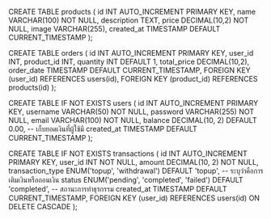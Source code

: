 CREATE TABLE products (
    id INT AUTO_INCREMENT PRIMARY KEY,
    name VARCHAR(100) NOT NULL,
    description TEXT,
    price DECIMAL(10,2) NOT NULL,
    image VARCHAR(255),
    created_at TIMESTAMP DEFAULT CURRENT_TIMESTAMP
);

CREATE TABLE orders (
    id INT AUTO_INCREMENT PRIMARY KEY,
    user_id INT,
    product_id INT,
    quantity INT DEFAULT 1,
    total_price DECIMAL(10,2),
    order_date TIMESTAMP DEFAULT CURRENT_TIMESTAMP,
    FOREIGN KEY (user_id) REFERENCES users(id),
    FOREIGN KEY (product_id) REFERENCES products(id)
);

CREATE TABLE IF NOT EXISTS users (
    id INT AUTO_INCREMENT PRIMARY KEY,
    username VARCHAR(50) NOT NULL,
    password VARCHAR(255) NOT NULL,
    email VARCHAR(100) NOT NULL,
    balance DECIMAL(10, 2) DEFAULT 0.00, -- เก็บยอดเงินที่ผู้ใช้มี
    created_at TIMESTAMP DEFAULT CURRENT_TIMESTAMP
);

CREATE TABLE IF NOT EXISTS transactions (
    id INT AUTO_INCREMENT PRIMARY KEY,
    user_id INT NOT NULL,
    amount DECIMAL(10, 2) NOT NULL,
    transaction_type ENUM('topup', 'withdrawal') DEFAULT 'topup', -- ระบุว่าคือการเติมเงินหรือถอนเงิน
    status ENUM('pending', 'completed', 'failed') DEFAULT 'completed', -- สถานะการทำธุรกรรม
    created_at TIMESTAMP DEFAULT CURRENT_TIMESTAMP,
    FOREIGN KEY (user_id) REFERENCES users(id) ON DELETE CASCADE
);
